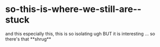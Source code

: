 # so-this-is-where-we-still-are--stuck

<!-- https://www.tiktok.com/@prettyrealcool/video/7468453163566124334 -->

<!-- https://www.tiktok.com/t/ZP86V4Pjb/ -->

<!-- there will not be any crashing out this time https://www.urbandictionary.com/define.php?term=Crash%20Out -->

<!--https://www.tiktok.com/t/ZP86qcfEB/ this is a take ... maybe a little extreme, ohh but i very much agree with it: "friends are poor people shit" i see what she means -->

<!--https://www.tiktok.com/t/ZP86qsxGN/-->

<!--https://www.tiktok.com/t/ZP86bLyBf/-->

<!--https://www.tiktok.com/t/ZP86bJepN/--> and this especially this, this is so isolating ugh BUT it is interesting ... so there's that **shrug**

<!--https://www.tiktok.com/t/ZP86b9EAA/-->

<!--https://www.tiktok.com/@yevit/video/7504794067608423710  im so busy this weekend, im not updating this until prolly monday/tuesday, just tell me what happens next ok bye --> 

